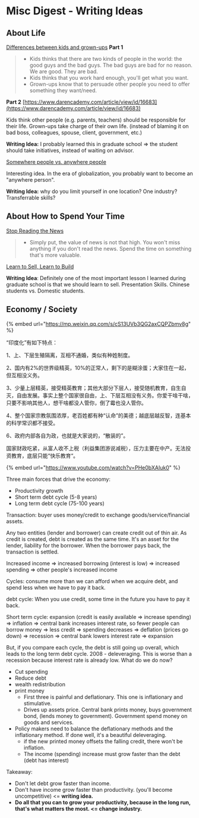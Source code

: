 # Misc Digest - Writing Ideas

## About Life

[Differences between kids and grown-ups](https://www.darencademy.com/article/view/id/16678) **Part 1**

> * Kids thinks that there are two kinds of people in the world: the good guys and the bad guys. The bad guys are bad for no reason. We are good. They are bad.
> * Kids thinks that you work hard enough, you'll get what you want.
> * Grown-ups know that to persuade other people you need to offer something they want/need.

**Part 2** [https://www.darencademy.com/article/view/id/16683](https://www.darencademy.com/article/view/id/16683)

Kids think other people \(e.g. parents, teachers\) should be responsible for their life. Grown-ups take charge of their own life. \(instead of blaming it on bad boss, colleagues, spouse, client, government, etc.\)

**Writing Idea:** I probably learned this in graduate school =&gt; the student should take initiatives, instead of waiting on advisor.

[Somewhere people vs. anywhere people](https://www.zhihu.com/question/379923494/answer/1114344319)

Interesting idea. In the era of globalization, you probably want to become an "anywhere person".

**Writing Idea:** why do you limit yourself in one location? One industry? Transferrable skills?

## About How to Spend Your Time

[Stop Reading the News](https://fs.blog/2013/12/stop-reading-news/)

> * Simply put, the value of news is not that high. You won't miss anything if you don't read the news. Spend the time on something that's more valuable.

[Learn to Sell, Learn to Build](https://nav.al/build-sell)

**Writing Idea**: Definitely one of the most important lesson I learned during graduate school is that we should learn to sell. Presentation Skills. Chinese students vs. Domestic students.

## Economy / Society

{% embed url="https://mp.weixin.qq.com/s/cS13UVb3QG2axCQPZbmv8g" %}

“印度化”有如下特点：

1、上、下层生殖隔离，互相不通婚，类似有种姓制度。

2、国内有2%的世界级精英，10%的正常人，剩下的是糊涂蛋；大家住在一起，但互相没义务。

3、少量上层精英，接受精英教育；其他大部分下层人，接受随机教育，自生自灭，自由发展。事实上整个国家很自由，上、下层互相没有义务。你爱干啥干啥，只要不影响其他人，想干啥都没人管你，倒了霉也没人管你。

4、整个国家宗教氛围浓厚，老百姓都有种“认命”的美德；越底层越反智，连基本的科学常识都不接受。

6、政府内部各自为政，也就是大家说的，“散装的”。

国家财政吃紧，从富人收不上税（利益集团游说减税），压力主要在中产。无法投资教育，底层只能“快乐教育“。

{% embed url="https://www.youtube.com/watch?v=PHe0bXAIuk0" %}

Three main forces that drive the economy:

* Productivity growth
* Short term debt cycle \(5-8 years\)
* Long term debt cycle \(75-100 years\)

Transaction: buyer uses money/credit to exchange goods/service/financial assets.

Any two entities \(lender and borrower\) can create credit out of thin air. As credit is created, debt is created as the same time. It's an asset for the lender, liability for the borrower. When the borrower pays back, the transaction is settled.

Increased income =&gt; increased borrowing \(interest is low\) =&gt; increased spending =&gt; other people's increased income

Cycles: consume more than we can afford when we acquire debt, and spend less when we have to pay it back.

debt cycle: When you use credit, some time in the future you have to pay it back.

Short term cycle: expansion \(credit is easily available =&gt; increase spending\) =&gt; inflation =&gt; central bank increases interest rate, so fewer people can borrow money =&gt; less credit =&gt; spending decreases =&gt; deflation \(prices go down\) =&gt; recession =&gt; central bank lowers interest rate =&gt; expansion

But, if you compare each cycle, the debt is still going up overall, which leads to the long term debt cycle. 2008 - deleveraging. This is worse than a recession because interest rate is already low. What do we do now?

* Cut spending
* Reduce debt
* wealth redistribution
* print money
  * First three is painful and deflationary. This one is inflationary and stimulative.
  * Drives up assets price. Central bank prints money, buys government bond, \(lends money to government\). Government spend money on goods and services.
* Policy makers need to balance the deflationary methods and the inflationary method. If done well, it's a beautiful deleveraging.
  * if the new printed money offsets the falling credit, there won't be inflation.
  * The income \(spending\) increase must grow faster than the debt \(debt has interest\)

Takeaway:

* Don't let debt grow faster than income.
* Don't have income grow faster than productivity. \(you'll become uncompetitive\) &lt;= **writing idea.**
* **Do all that you can to grow your productivity, because in the long run, that's what matters the most. &lt;= change industry.**

